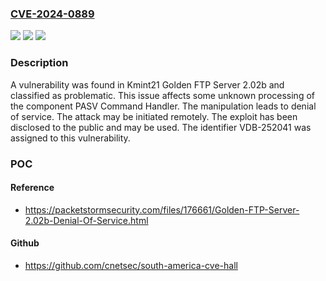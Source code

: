 ### [CVE-2024-0889](https://cve.mitre.org/cgi-bin/cvename.cgi?name=CVE-2024-0889)
![](https://img.shields.io/static/v1?label=Product&message=Golden%20FTP%20Server&color=blue)
![](https://img.shields.io/static/v1?label=Version&message=%3D%202.02b%20&color=brighgreen)
![](https://img.shields.io/static/v1?label=Vulnerability&message=CWE-404%20Denial%20of%20Service&color=brighgreen)

### Description

A vulnerability was found in Kmint21 Golden FTP Server 2.02b and classified as problematic. This issue affects some unknown processing of the component PASV Command Handler. The manipulation leads to denial of service. The attack may be initiated remotely. The exploit has been disclosed to the public and may be used. The identifier VDB-252041 was assigned to this vulnerability.

### POC

#### Reference
- https://packetstormsecurity.com/files/176661/Golden-FTP-Server-2.02b-Denial-Of-Service.html

#### Github
- https://github.com/cnetsec/south-america-cve-hall

